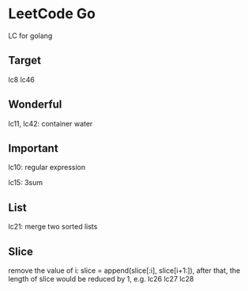 # LeetCode Go

LC for golang

## Target

lc8 lc46

## Wonderful

lc11, lc42: container water

## Important

lc10: regular expression

lc15: 3sum

## List

lc21: merge two sorted lists

## Slice 

remove the value of i: slice = append(slice[:i], slice[i+1:]), after that, the length of slice would be reduced by 1, e.g. lc26 lc27 lc28
